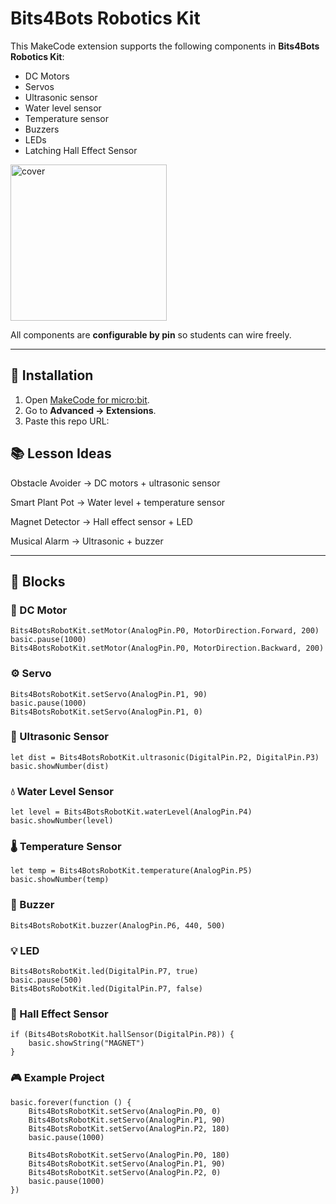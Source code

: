 # Bits4Bots Robotics Kit 

This MakeCode extension supports the following components in **Bits4Bots Robotics Kit**:

- DC Motors  
- Servos  
- Ultrasonic sensor  
- Water level sensor  
- Temperature sensor  
- Buzzers  
- LEDs  
- Latching Hall Effect Sensor
  
<img width="250" height="250" alt="cover" src="https://github.com/user-attachments/assets/8b86cfd8-fd4a-40b8-aa74-04110b9e99b0" />

All components are **configurable by pin** so students can wire freely.

---

## 🚀 Installation

1. Open [MakeCode for micro:bit](https://makecode.microbit.org/).  
2. Go to **Advanced → Extensions**.  
3. Paste this repo URL:  


## 📚 Lesson Ideas

Obstacle Avoider → DC motors + ultrasonic sensor

Smart Plant Pot → Water level + temperature sensor

Magnet Detector → Hall effect sensor + LED

Musical Alarm → Ultrasonic + buzzer


---

## 🧩 Blocks

### 🚗 DC Motor
```blocks
Bits4BotsRobotKit.setMotor(AnalogPin.P0, MotorDirection.Forward, 200)
basic.pause(1000)
Bits4BotsRobotKit.setMotor(AnalogPin.P0, MotorDirection.Backward, 200)
```

### ⚙️ Servo
```blocks
Bits4BotsRobotKit.setServo(AnalogPin.P1, 90)
basic.pause(1000)
Bits4BotsRobotKit.setServo(AnalogPin.P1, 0)
```

### 📏 Ultrasonic Sensor
```blocks
let dist = Bits4BotsRobotKit.ultrasonic(DigitalPin.P2, DigitalPin.P3)
basic.showNumber(dist)
```

### 💧 Water Level Sensor
```blocks
let level = Bits4BotsRobotKit.waterLevel(AnalogPin.P4)
basic.showNumber(level)
```

### 🌡️ Temperature Sensor
```blocks
let temp = Bits4BotsRobotKit.temperature(AnalogPin.P5)
basic.showNumber(temp)
```

### 🔔 Buzzer
```blocks
Bits4BotsRobotKit.buzzer(AnalogPin.P6, 440, 500)
```

### 💡 LED
```blocks
Bits4BotsRobotKit.led(DigitalPin.P7, true)
basic.pause(500)
Bits4BotsRobotKit.led(DigitalPin.P7, false)
```


### 🧲 Hall Effect Sensor
```blocks
if (Bits4BotsRobotKit.hallSensor(DigitalPin.P8)) {
    basic.showString("MAGNET")
}
```

### 🎮 Example Project
```blocks
basic.forever(function () {
    Bits4BotsRobotKit.setServo(AnalogPin.P0, 0)
    Bits4BotsRobotKit.setServo(AnalogPin.P1, 90)
    Bits4BotsRobotKit.setServo(AnalogPin.P2, 180)
    basic.pause(1000)

    Bits4BotsRobotKit.setServo(AnalogPin.P0, 180)
    Bits4BotsRobotKit.setServo(AnalogPin.P1, 90)
    Bits4BotsRobotKit.setServo(AnalogPin.P2, 0)
    basic.pause(1000)
})
```

